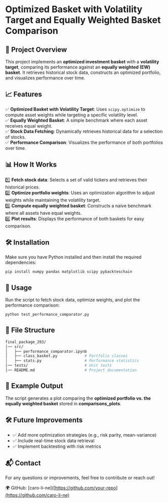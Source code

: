 # Optimized Basket with Volatility Target and Equally Weighted Basket Comparison

## 📌 Project Overview
This project implements an **optimized investment basket** with a **volatility target**, comparing its performance against an **equally weighted (EW) basket**. It retrieves historical stock data, constructs an optimized portfolio, and visualizes performance over time.

## 📈 Features
✅ **Optimized Basket with Volatility Target**: Uses `scipy.optimize` to compute asset weights while targeting a specific volatility level.  
✅ **Equally Weighted Basket**: A simple benchmark where each asset receives equal weight.  
✅ **Stock Data Fetching**: Dynamically retrieves historical data for a selection of stocks.  
✅ **Performance Comparison**: Visualizes the performance of both portfolios over time.

## 📊 How It Works
1️⃣ **Fetch stock data**: Selects a set of valid tickers and retrieves their historical prices.  
2️⃣ **Optimize portfolio weights**: Uses an optimization algorithm to adjust weights while maintaining the volatility target.  
3️⃣ **Compute equally weighted basket**: Constructs a naive benchmark where all assets have equal weights.  
4️⃣ **Plot results**: Displays the performance of both baskets for easy comparison.

## 🛠 Installation
Make sure you have Python installed and then install the required dependencies:
```bash
pip install numpy pandas matplotlib scipy pybackteschain
```

## 🚀 Usage
Run the script to fetch stock data, optimize weights, and plot the performance comparison:
```bash
python test_performance_comparator.py
```

## 📂 File Structure
```bash
final_package_203/
│── src/
│   ├── performance_comparator.ipynb 
│   ├── class_basket.py            # Portfolio classes
│   ├── stats.py                   # Performance statistics
│── tests/                         # Unit tests
│── README.md                      # Project documentation
```

## 📌 Example Output
The script generates a plot comparing the **optimized portfolio vs. the equally weighted basket** stored in **comparisons_plots**.

## 🛠 Future Improvements
- ✅ Add more optimization strategies (e.g., risk parity, mean-variance)
- ✅ Include real-time stock data retrieval
- ✅ Implement backtesting with risk metrics

## 📬 Contact
For any questions or improvements, feel free to contribute or reach out!

🌍 GitHub: [caro-li-ne]([https://github.com/your-repo](https://github.com/caro-li-ne)


